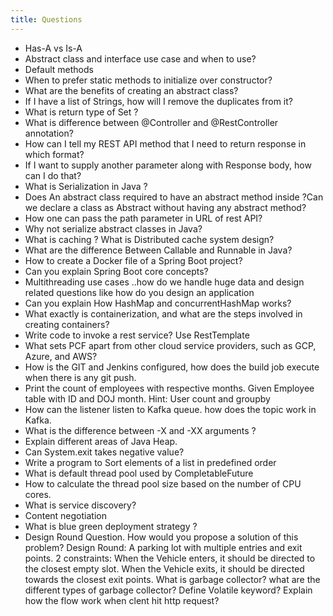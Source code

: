 ```yaml
---
title: Questions
---
```


- Has-A vs Is-A
- Abstract class and interface use case and when to use?
- Default methods
- When to prefer static methods to initialize over constructor?
- What are the benefits of creating an abstract class? 
- If I have a list of Strings, how will I remove the duplicates from it? 
- What is return type of Set ? 
- What is difference between @Controller and @RestController annotation? 
- How can I tell my REST API method that I need to return response in which format? 
- If I want to supply another parameter along with Response body, how can I do that? 
- What is Serialization in Java ? 
- Does An abstract class required to have an abstract method inside ?Can we declare a class as Abstract without having any abstract method? 
- How one can pass the path parameter in URL of rest API? 
- Why not serialize abstract classes in Java?
- What is caching ? What is Distributed cache system design? 
- What are the difference Between Callable and Runnable in Java? 
- How to create a Docker file of a Spring Boot project? 
- Can you explain Spring Boot core concepts? 
- Multithreading use cases ..how do we handle huge data and design related questions like how do you design an application 
- Can you explain How HashMap and concurrentHashMap works? 
- What exactly is containerization, and what are the steps involved in creating containers? 
- Write code to invoke a rest service? Use RestTemplate 
- What sets PCF apart from other cloud service providers, such as GCP, Azure, and AWS? 
- How is the GIT and Jenkins configured, how does the build job execute when there is any git push. 
- Print the count of employees with respective months. Given Employee table with ID and DOJ month. Hint: User count and groupby 
- How can the listener listen to Kafka queue. how does the topic work in Kafka. 
- What is the difference between -X and -XX arguments ? 
- Explain different areas of Java Heap. 
- Can System.exit takes negative value? 
- Write a program to Sort elements of a list in predefined order 
- What is default thread pool used by CompletableFuture 
- How to calculate the thread pool size based on the number of CPU cores. 
- What is service discovery? 
- Content negotiation
- What is blue green deployment strategy ? 
- Design Round Question. How would you propose a solution of this problem?
Design Round: A parking lot with multiple entries and exit points. 2 constraints:
When the Vehicle enters, it should be directed to the closest empty slot.
When the Vehicle exits, it should be directed towards the closest exit points.
What is garbage collector? what are the different types of garbage collector?
Define Volatile keyword?
Explain how the flow work when clent hit http request?
